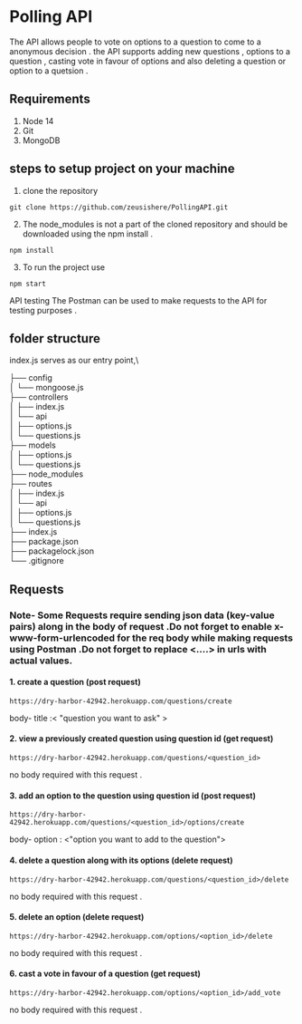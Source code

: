 # Polling API
The API allows people to vote on options to a question to come to a anonymous decision . the API supports adding new questions , options to a question , casting vote in favour of options and also deleting a question or option to a quetsion .
## Requirements
1. Node 14
2. Git
3. MongoDB
## steps to setup project on your machine 
1. clone the repository
```
git clone https://github.com/zeusishere/PollingAPI.git
```
2. The node_modules is not a part of the cloned repository and should be downloaded using the npm install .
```
npm install
```
3. To run the project use 
```
npm start
```
API testing
The Postman can be used to make requests to the API for testing purposes .
## folder structure
index.js serves as our entry point,\

├── config \
│   └── mongoose.js\
├── controllers\
│   ├── index.js\
│   └── api\
│       ├── options.js\
│       └── questions.js  \
├── models \
│   ├── options.js\
│   └── questions.js\
├── node_modules\
├── routes\
│   ├── index.js\
│   └── api\
│       ├── options.js\
│       └── questions.js\
├── index.js\
├── package.json\
├── packagelock.json\
└── .gitignore 
## Requests
### Note- Some Requests require sending json data (key-value pairs) along  in the body of request .Do not forget to enable x-www-form-urlencoded for the req body while making requests using Postman .Do not forget to replace <....> in urls with actual values.
####  1. create a question (post request)
```
https://dry-harbor-42942.herokuapp.com/questions/create
```
body-
title :< "question you want to ask" >
#### 2. view a previously created question using question id (get request) 
  ```
https://dry-harbor-42942.herokuapp.com/questions/<question_id>
  ```
no body required with this request .
#### 3. add an option to the question using question id (post request)
  ```
https://dry-harbor-42942.herokuapp.com/questions/<question_id>/options/create
  ```
body- 
option : <"option you want to add to the question">
#### 4. delete a question along with its options (delete request)
  ```
https://dry-harbor-42942.herokuapp.com/questions/<question_id>/delete
  ```
no body required with this request .
#### 5. delete an option  (delete request)
  ```
https://dry-harbor-42942.herokuapp.com/options/<option_id>/delete
  ```
no body required with this request .
#### 6. cast a vote in favour of a question (get request)
  ```
https://dry-harbor-42942.herokuapp.com/options/<option_id>/add_vote
  ```
no body required with this request .
